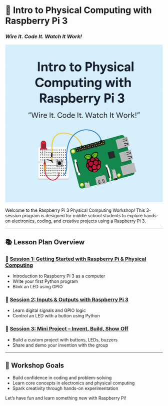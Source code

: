 # 🔧 Intro to Physical Computing with Raspberry Pi 3
### *Wire It. Code It. Watch It Work!*

![Physical Computing Banner](images/physical_computing_banner.png)

Welcome to the Raspberry Pi 3 Physical Computing Workshop! This 3-session program is designed for middle school students to explore hands-on electronics, coding, and creative projects using a Raspberry Pi 3.

---

## 📚 Lesson Plan Overview

### 🔹 [Session 1: Getting Started with Raspberry Pi & Physical Computing](./Session1_RPi3_PhysicalComputing.md)
- Introduction to Raspberry Pi 3 as a computer
- Write your first Python program
- Blink an LED using GPIO

### 🔹 [Session 2: Inputs & Outputs with Raspberry Pi 3](./Session2_RPi3_InputsOutputs.md)
- Learn digital signals and GPIO logic
- Control an LED with a button using Python

### 🔹 [Session 3: Mini Project – Invent, Build, Show Off](./Session3_RPi3_MiniProject.md)
- Build a custom project with buttons, LEDs, buzzers
- Share and demo your invention with the group

---

## 🎯 Workshop Goals
- Build confidence in coding and problem-solving
- Learn core concepts in electronics and physical computing
- Spark creativity through hands-on experimentation

Let’s have fun and learn something new with Raspberry Pi!
